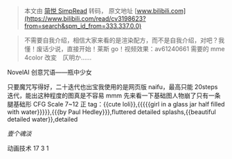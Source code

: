 > 本文由 [简悦 SimpRead](http://ksria.com/simpread/) 转码， 原文地址 [www.bilibili.com](https://www.bilibili.com/read/cv3198623?from=search&spm_id_from=333.337.0.0)

> 不需要自我介绍，相信大家来看的是渲染配方，而不是自我介绍，对吧？我懂！废话少说，直接开始！莱斯 go！视频效果：av61240661 需要的 mme 4color 改変　仄明か......

NovelAI 创意咒语——瓶中少女

只要魔咒写得好，二十迭代也出宝我使用的是网页版 naifu，最高只能 20steps 迭代，能出这种程度的图真是不容易 mmm 先来看一下基础图人物崩了只有一条腿基础形 CFG Scale 7~12 正 tag：{{cute loli}},{{{{{girl in a glass jar half filled with water}}}}},{{{by Paul Hedley}}},fluttered detailed splashs,{{beautiful detailed water}},detailed

_壹个魂淡_

动画技术 17 3 1
